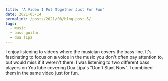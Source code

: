 ```yaml
---
title: 'A Video I Put Together Just For Fun'
date: 2021-05-14
permalink: /posts/2021/08/blog-post-5/
tags:
  - music
  - bass guitar
  - dua lipa
---
```


<!-- Global site tag (gtag.js) - Google Analytics -->
<script async src="https://www.googletagmanager.com/gtag/js?id=G-5JY7X5D7TK"></script>
<script>
  window.dataLayer = window.dataLayer || [];
  function gtag(){dataLayer.push(arguments);}
  gtag('js', new Date());

  gtag('config', 'G-5JY7X5D7TK');
</script>

I enjoy listening to videos where the musician covers the bass line. It's fascinating to focus on a voice in the music you don't often pay attention to, but would miss if it weren't there. I was listening to two different bass players on YouTube covering Dua Lipa's "Don't Start Now". I combined them in the same video just for fun.

<object width="425" height="344"><param name="movie" value="https://www.youtube.com/v/45qcTFIHQdc&hl=en&fs=1"></param><param name="allowFullScreen" value="true"></param><embed src="https://www.youtube.com/v/45qcTFIHQdc&hl=en&fs=1" type="application/x-shockwave-flash" allowfullscreen="true" width="425" height="344"></embed></object>